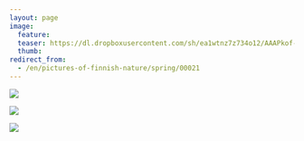 ```yaml
---
layout: page
image:
  feature:
  teaser: https://dl.dropboxusercontent.com/sh/ea1wtnz7z734o12/AAAPkof-zUXq1ov8GuSCGq7Ja/luontokuvat/kes%C3%A4/2/DSC05363-245px.jpg
  thumb:
redirect_from:
  - /en/pictures-of-finnish-nature/spring/00021
---
```


[![](https://dl.dropboxusercontent.com/sh/ea1wtnz7z734o12/AACd-coTBH4eBtghITNnrmxga/luontokuvat/kes%C3%A4/2/DSC05363-800px.jpg)](https://dl.dropboxusercontent.com/sh/ea1wtnz7z734o12/AAC3BBYvMLih2aXTofOJMf0_a/luontokuvat/kes%C3%A4/2/DSC05363.jpg)

[![](https://dl.dropboxusercontent.com/sh/ea1wtnz7z734o12/AACwId5uhEXI0A2qtCP6ApBLa/luontokuvat/kes%C3%A4/2/DSC05405-800px.jpg)](https://dl.dropboxusercontent.com/sh/ea1wtnz7z734o12/AACWq5yMr5ylinu_PyyM39k9a/luontokuvat/kes%C3%A4/2/DSC05405.jpg)

[![](https://dl.dropboxusercontent.com/sh/ea1wtnz7z734o12/AAA-XTNljJ8x85DHv1I3rh4Za/luontokuvat/kes%C3%A4/2/DSC05663-800px.jpg)](https://dl.dropboxusercontent.com/sh/ea1wtnz7z734o12/AAAWpZTJrdy6IWaTJWX13YPsa/luontokuvat/kes%C3%A4/2/DSC05663.jpg)
